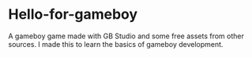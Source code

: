 # Hello-for-gameboy
A gameboy game made with GB Studio and some free assets from other sources. I made this to learn the basics of gameboy development.
